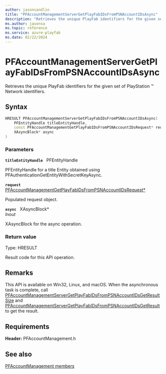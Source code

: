 ```yaml
---
author: jasonsandlin
title: "PFAccountManagementServerGetPlayFabIDsFromPSNAccountIDsAsync"
description: "Retrieves the unique PlayFab identifiers for the given set of PlayStation :tm: Network identifiers."
ms.author: jasonsa
ms.topic: reference
ms.service: azure-playfab
ms.date: 02/22/2024
---
```


# PFAccountManagementServerGetPlayFabIDsFromPSNAccountIDsAsync  

Retrieves the unique PlayFab identifiers for the given set of PlayStation :tm: Network identifiers.  

## Syntax  
  
```cpp
HRESULT PFAccountManagementServerGetPlayFabIDsFromPSNAccountIDsAsync(  
    PFEntityHandle titleEntityHandle,  
    const PFAccountManagementGetPlayFabIDsFromPSNAccountIDsRequest* request,  
    XAsyncBlock* async  
)  
```  
  
### Parameters  
  
**`titleEntityHandle`** &nbsp; PFEntityHandle  
  
PFEntityHandle for a title Entity obtained using PFAuthenticationGetEntityWithSecretKeyAsync.  
  
**`request`** &nbsp; [PFAccountManagementGetPlayFabIDsFromPSNAccountIDsRequest*](../../pfaccountmanagementtypes/structs/pfaccountmanagementgetplayfabidsfrompsnaccountidsrequest.md)  
  
Populated request object.  
  
**`async`** &nbsp; XAsyncBlock*  
*_Inout_*  
  
XAsyncBlock for the async operation.  
  
  
### Return value
Type: HRESULT
  
Result code for this API operation.
  
## Remarks  
  
This API is available on Win32, Linux, and macOS. When the asynchronous task is complete, call [PFAccountManagementServerGetPlayFabIDsFromPSNAccountIDsGetResultSize](pfaccountmanagementservergetplayfabidsfrompsnaccountidsgetresultsize.md) and [PFAccountManagementServerGetPlayFabIDsFromPSNAccountIDsGetResult](pfaccountmanagementservergetplayfabidsfrompsnaccountidsgetresult.md) to get the result.
  
## Requirements  
  
**Header:** PFAccountManagement.h
  
## See also  
[PFAccountManagement members](../pfaccountmanagement_members.md)  

  
  
